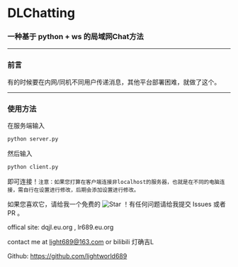 # DLChatting

### 一种基于 python + ws 的局域网Chat方法

---

### 前言

有的时候要在内网/同机不同用户传递消息，其他平台部署困难，就做了这个。

---

### 使用方法

在服务端输入

```bash
python server.py
```

然后输入

```bash
python client.py
```

即可连接！`注意：如果您打算在客户端连接非localhost的服务器，也就是在不同的电脑连接，需自行在设置进行修改，后期会添加设置进行修改。`

如果您喜欢它，请给我一个免费的 ![Star](https://img.shields.io/github/stars/lightworld689/DLChatting.svg) ！有任何问题请给我提交 Issues 或者 PR 。

offical site: dqjl.eu.org , lr689.eu.org

contact me at light689@163.com or bilibili 灯确吉L

Github: https://github.com/lightworld689
